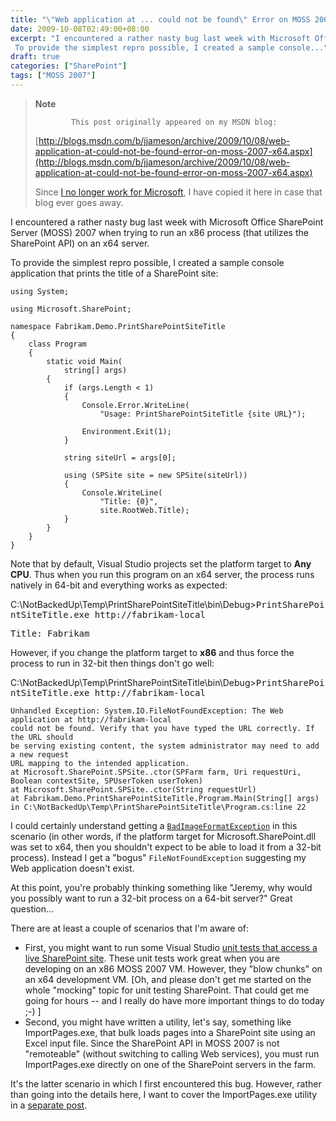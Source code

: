 ```yaml
---
title: "\"Web application at ... could not be found\" Error on MOSS 2007 x64"
date: 2009-10-08T02:49:00+08:00
excerpt: "I encountered a rather nasty bug last week with Microsoft Office SharePoint Server (MOSS) 2007 when trying to run an x86 process (that utilizes the SharePoint API) on an x64 server. 
 To provide the simplest repro possible, I created a sample console..."
draft: true
categories: ["SharePoint"]
tags: ["MOSS 2007"]
---
```


> **Note**
>
>             This post originally appeared on my MSDN blog:
>
> [http://blogs.msdn.com/b/jjameson/archive/2009/10/08/web-application-at-could-not-be-found-error-on-moss-2007-x64.aspx](http://blogs.msdn.com/b/jjameson/archive/2009/10/08/web-application-at-could-not-be-found-error-on-moss-2007-x64.aspx)
>
> Since [I no longer work for Microsoft](/blog/jjameson/2011/09/02/last-day-with-microsoft), I have copied it here in case that blog                 ever goes away.

I encountered a rather nasty bug last week with Microsoft Office SharePoint Server         (MOSS) 2007 when trying to run an x86 process (that utilizes the SharePoint API)         on an x64 server.

To provide the simplest repro possible, I created a sample console application that         prints the title of a SharePoint site:

```
using System;

using Microsoft.SharePoint;

namespace Fabrikam.Demo.PrintSharePointSiteTitle
{
    class Program
    {
        static void Main(
            string[] args)
        {
            if (args.Length < 1)
            {
                Console.Error.WriteLine(
                    "Usage: PrintSharePointSiteTitle {site URL}");

                Environment.Exit(1);
            }

            string siteUrl = args[0];

            using (SPSite site = new SPSite(siteUrl))
            {
                Console.WriteLine(
                    "Title: {0}",
                    site.RootWeb.Title);
            }
        }
    }
}
```

Note that by default, Visual Studio projects set the platform target to **Any
CPU**. Thus when you run this program on an x64 server, the process runs         natively in 64-bit and everything works as expected:

C:\NotBackedUp\Temp\PrintSharePointSiteTitle\bin\Debug&gt;<kbd>PrintSharePointSiteTitle.exe http://fabrikam-local</kbd>

<samp>Title: Fabrikam
</samp>

However, if you change the platform target to **x86** and thus force         the process to run in 32-bit then things don't go well:

C:\NotBackedUp\Temp\PrintSharePointSiteTitle\bin\Debug&gt;<kbd>PrintSharePointSiteTitle.exe http://fabrikam-local</kbd>

```
Unhandled Exception: System.IO.FileNotFoundException: The Web application at http://fabrikam-local
could not be found. Verify that you have typed the URL correctly. If the URL should
be serving existing content, the system administrator may need to add a new request
URL mapping to the intended application.
at Microsoft.SharePoint.SPSite..ctor(SPFarm farm, Uri requestUri, Boolean contextSite, SPUserToken userToken)
at Microsoft.SharePoint.SPSite..ctor(String requestUrl)
at Fabrikam.Demo.PrintSharePointSiteTitle.Program.Main(String[] args) in C:\NotBackedUp\Temp\PrintSharePointSiteTitle\Program.cs:line 22
```

I could certainly understand getting a [`BadImageFormatException`](http://msdn.microsoft.com/en-us/library/system.badimageformatexception.aspx) in this scenario (in other words, if         the platform target for Microsoft.SharePoint.dll was set to x64, then you shouldn't         expect to be able to load it from a 32-bit process). Instead I get a "bogus" `FileNotFoundException`         suggesting my Web application doesn't exist.

At this point, you're probably thinking something like "Jeremy, why would you possibly         want to run a 32-bit process on a 64-bit server?" Great question...

There are at least a couple of scenarios that I'm aware of:

- First, you might want to run some Visual Studio [unit tests that access a live SharePoint site](/blog/jjameson/2007/03/22/what-s-in-a-name-defaultfeaturereceiver-vs-featureconfigurator). These unit tests work great when
  you are developing on an x86 MOSS 2007 VM. However, they "blow chunks" on an x64
  development VM. [Oh, and please don't get me started on the whole "mocking" topic
  for unit testing SharePoint. That could get me going for hours -- and I really do
  have more important things to do today ;-) ]
- Second, you might have written a utility, let's say, something like ImportPages.exe,
  that bulk loads pages into a SharePoint site using an Excel input file. Since the
  SharePoint API in MOSS 2007 is not "remoteable" (without switching to calling Web
  services), you must run ImportPages.exe directly on one of the SharePoint servers
  in the farm.

It's the latter scenario in which I first encountered this bug. However, rather         than going into the details here, I want to cover the ImportPages.exe utility in         a [separate post](/blog/jjameson/2009/10/08/importing-pages-into-moss-2007-from-an-excel-file).

